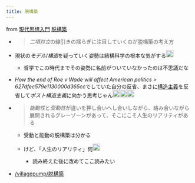 ```yaml
---
title: 脱構築
---
```


from [現代思想入門](%E7%8F%BE%E4%BB%A3%E6%80%9D%E6%83%B3%E5%85%A5%E9%96%80.md)
[脱構築](%E8%84%B1%E6%A7%8B%E7%AF%89.md)

* 
   > 
   > *二項対立*の線引きの揺らぎに注目していくのが脱構築の考え方

* 現状の*モデル*/*構造*を疑っていく姿勢は結構科学の根本な気がする<img src='https://scrapbox.io/api/pages/blu3mo-public/blu3mo/icon' alt='blu3mo.icon' height="19.5"/>
  
  * 哲学でこの時代までその姿勢に名前がついていなかったのは不思議だな
* *How the end of Roe v Wade will affect American politics > 627dfec579e1130000d365cc*でしていた自分の反省、まさに[構造主義](%E6%A7%8B%E9%80%A0%E4%B8%BB%E7%BE%A9.md)を反省して*ポスト構造主義*に向かう思考じゃん<img src='https://scrapbox.io/api/pages/blu3mo-public/blu3mo/icon' alt='blu3mo.icon' height="19.5"/><img src='https://scrapbox.io/api/pages/blu3mo-public/blu3mo/icon' alt='blu3mo.icon' height="19.5"/><img src='https://scrapbox.io/api/pages/blu3mo-public/blu3mo/icon' alt='blu3mo.icon' height="19.5"/>

* 
   > 
   > *能動性*と*受動性*が違いを押し合いへし合いしながら、絡み合いながら展開されるグレーゾーンがあって、そこにこそ人生のリアリティがある
  
  * 受動と能動の脱構築は分かる
  * けど、「人生のリアリティ」何<img src='https://scrapbox.io/api/pages/blu3mo-public/blu3mo/icon' alt='blu3mo.icon' height="19.5"/>

    * 読み終えた後に改めてここ読みたい
* [/villagepump/脱構築](https://scrapbox.io/villagepump/脱構築)
